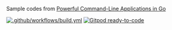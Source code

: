 Sample codes from [Powerful Command-Line Applications in Go](https://www.pragprog.com/titles/rggo/)

[![.github/workflows/build.yml](https://github.com/KengoTODA/rggo/actions/workflows/build.yml/badge.svg)](https://github.com/KengoTODA/rggo/actions/workflows/build.yml)
[![Gitpod ready-to-code](https://img.shields.io/badge/Gitpod-ready--to--code-908a85?logo=gitpod)](https://gitpod.io/#https://github.com/KengoTODA/rggo)

